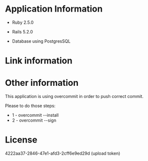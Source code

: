 # Application Information

* Ruby 2.5.0

* Rails 5.2.0

* Database using PostgresSQL

# Link information

<!-- [![codecov](https://codecov.io/gh/Mister-MSB/MySpaceBooker/branch/develop/graph/badge.svg)](https://codecov.io/gh/Mister-MSB/MySpaceBooker) -->


# Other information

This application is using overcommit in order to push correct commit.

Please to do those steps:

* 1 - overcommit --install
* 2 - overcommit --sign

# License

4222aa37-2846-47e1-afd3-2cff6e9ed29d (upload token)
